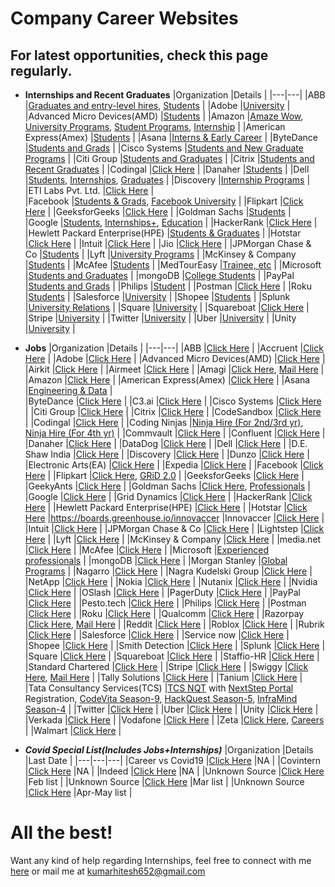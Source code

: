# Company Career Websites

## For latest opportunities, check this page regularly.

- **Internships and Recent Graduates**
  |Organization   |Details   |
  |---|---|
  |ABB   |[Graduates and entry-level hires](https://global.abb/group/en/careers/opportunities/graduates-entry-level), [Students](https://global.abb/group/en/careers/opportunities/students)   |
  |Adobe   |[University](https://www.adobe.com/careers/university.html)   |
  |Advanced Micro Devices(AMD)   |[Students](https://jobs.amd.com/go/Students/2567200/)   |
  |Amazon   |[Amaze Wow](https://www.amazewit.in/amazewow), [University Programs](https://www.amazonuniversity.jobs/), [Student Programs](https://www.amazon.jobs/en/business_categories/student-programs), [Internship](https://amazon.jobs/en/teams/internships-for-students)   |
  |American Express(Amex)   |[Students](https://careers.americanexpress.com/Students?inav=careers_us_student)   |
  |Asana   |[Interns & Early Career](https://asana.com/jobs/university-recruiting)   |
  |ByteDance   |[Students and Grads](https://job.bytedance.com/en/students)   |
  |Cisco Systems   |[Students and New Graduate Programs](https://www.cisco.com/c/en/us/about/careers/working-at-cisco/students-and-new-graduate-programs.html)   |
  |Citi Group   |[Students and Graduates](https://careers.citigroup.com/students-and-graduates/)   |
  |Citrix   |[Students and Recent Graduates](https://www.citrix.com/careers/university-recruiting/)   |
  |Codingal   |[Click Here](https://codingal.freshteam.com/jobs)   |
  |Danaher   |[Students](https://www.danaheru.com)   |
  |Dell   |[Students](https://jobs.dell.com/students), [Internships](https://jobs.dell.com/internships), [Graduates](https://jobs.dell.com/graduates)   |
  |Discovery   |[Internship Programs](https://corporate.discovery.com/careers/internships/)   |
  |ETI Labs Pvt. Ltd.   |[Click Here](http://www.etilabs.com/summerintern2020/)   |  
  |Facebook   |[Students & Grads](https://www.facebook.com/careers/students-and-grads/), [Facebook University](https://www.facebook.com/careers/students-and-grads/students)   |
  |Flipkart   |[Click Here](https://www.flipkartcareers.com/#!/)   |
  |GeeksforGeeks   |[Click Here](https://www.geeksforgeeks.org/internship/)   |
  |Goldman Sachs   |[Students](https://www.goldmansachs.com/careers/students/index.html)   |
  |Google   |[Students](https://careers.google.com/students/), [Internships+](https://buildyourfuture.withgoogle.com/internships/), [Education](https://edu.google.com/students/index.html)   |
  |HackerRank   |[Click Here](https://www.hackerrank.com/careers)   |
  |Hewlett Packard Enterprise(HPE)   |[Students & Graduates](https://www.hpe.com/us/en/about/jobs/students.html)   |
  |Hotstar   |[Click Here](https://jobs.lever.co/hotstar/)   |
  |Intuit   |[Click Here](https://www.intuit.com/careers/programs/students-and-grads/)   |
  |Jio   |[Click Here](https://careers.jio.com/frmStudentIntern.aspx)   |
  |JPMorgan Chase & Co   |[Students](https://careers.jpmorgan.com/us/en/students/programs)   |
  |Lyft   |[University Programs](https://www.lyft.com/careers/university)   |
  |McKinsey & Company   |[Students](https://www.mckinsey.com/careers/students)   |
  |McAfee   |[Students](http://careers.medtoureasy.com)   |
  |MedTourEasy   |[Trainee, etc](https://careers.mcafee.com/students)   |
  |Microsoft   |[Students and Graduates](https://careers.microsoft.com/students/us/en)   |
  |mongoDB   |[College Students](https://www.mongodb.com/careers/departments/college-students)   |
  |PayPal   |[Students and Grads](https://www.paypal.com/ca/webapps/mpp/jobs/students-and-grads)   |
  |Philips   |[Student](https://www.careers.philips.com/student/in/en)   |
  |Postman   |[Click Here](https://www.postman.com/careers/)   |
  |Roku   |[Students](https://www.roku.com/jobs/students)   |
  |Salesforce   |[University](https://www.salesforce.com/company/careers/university-recruiting/)   |
  |Shopee   |[Students](https://careers.shopee.sg/students/)   |
  |Splunk   |[University Relations](https://www.splunk.com/en_us/careers/university-recruiting.html)   |
  |Square   |[University](https://careers.squareup.com/us/en/university)   |
  |Squareboat   |[Click Here](https://squareboat.com/careers/)   |
  |Stripe   |[University](https://stripe.com/en-in/jobs/university)   |
  |Twitter   |[University](https://careers.twitter.com/en/university.html)   |
  |Uber   |[University](https://www.uber.com/in/en/careers/teams/university/)   |
  |Unity   |[University](https://careers.unity.com/university)   |
  
- **Jobs**
  |Organization   |Details   |
  |---|---|
  |ABB   |[Click Here](https://jobs.abb.com/jobsearch/index.html)   |
  |Accruent   |[Click Here](https://www.accruent.com/about-us/careers/job-listing)   |
  |Adobe   |[Click Here](https://www.adobe.com/careers.html)   |
  |Advanced Micro Devices(AMD)   |[Click Here](https://jobs.amd.com)   |
  |Airkit   |[Click Here](https://www.airkit.com/careers/)   |
  |Airmeet   |[Click Here](https://airmeet.freshteam.com/jobs)   |
  |Amagi   |[Click Here](https://www.amagi.com/about/careers/), [Mail Here](mailto:careers@amagi.com)   |
  |Amazon   |[Click Here](https://www.amazon.jobs/en/)   |
  |American Express(Amex)   |[Click Here](https://careers.americanexpress.com)   |
  |Asana   |[Engineering & Data](https://asana.com/jobs/engineering)   |  
  |ByteDance   |[Click Here](https://job.bytedance.com/en/position)   |
  |C3.ai   |[Click Here](https://c3.ai/careers/)   |
  |Cisco Systems   |[Click Here](https://jobs.cisco.com)   |
  |Citi Group   |[Click Here](https://careers.citigroup.com)   |
  |Citrix   |[Click Here](https://jobs.citrix.com/c/engineering-jobs)   |
  |CodeSandbox   |[Click Here](https://codesandbox.io/jobs)   |
  |Codingal   |[Click Here](https://codingal.freshteam.com/jobs)   |
  |Coding Ninjas   |[Ninja Hire (For 2nd/3rd yr)](https://www.codingninjas.com/events/ninja-hire-2nd-3rd-year), [Ninja Hire (For 4th yr)](https://www.codingninjas.com/events/ninja-hire-4th-year)   |
  |Commvault   |[Click Here](https://careers.commvault.com/location-hubs/)   |
  |Confluent   |[Click Here](https://www.confluent.io/careers)   |
  |Danaher   |[Click Here](https://jobs.danaher.com/global/en)   |
  |DataDog   |[Click Here](https://www.datadoghq.com/careers/)   |
  |Dell   |[Click Here](https://jobs.dell.com)   |
  |D.E. Shaw India   |[Click Here](https://www.deshawindia.com/careers/internships)   |
  |Discovery   |[Click Here](https://corporate.discovery.com/careers/)   |
  |Dunzo   |[Click Here](https://www.dunzo.com/careers)   |
  |Electronic Arts(EA)   |[Click Here](https://ea.gr8people.com/jobs/)   |
  |Expedia   |[Click Here](https://lifeatexpediagroup.com)   |
  |Facebook   |[Click Here](https://www.facebook.com/careers/jobs)   |
  |Flipkart   |[Click Here](https://www.flipkartcareers.com/#!/joblist), [GRiD 2.0](https://dare2compete.com/f/flipkart-grid-20-flipkart-6690)   |
  |GeeksforGeeks   |[Click Here](https://www.geeksforgeeks.org/careers/#fulltime)   |
  |GeekyAnts   |[Click Here](https://geekyants.com/current-openings)   |
  |Goldman Sachs   |[Click Here](https://www.goldmansachs.com/careers/index.html), [Professionals](https://www.goldmansachs.com/careers/professionals/index.html)   |
  |Google   |[Click Here](https://careers.google.com/jobs/)   |
  |Grid Dynamics   |[Click Here](https://jobs.jobvite.com/careers/griddynamics/jobs)   |
  |HackerRank   |[Click Here](https://www.hackerrank.com/careers)   |
  |Hewlett Packard Enterprise(HPE)   |[Click Here](https://careers.hpe.com)   |
  |Hotstar   |[Click Here](https://jobs.lever.co/hotstar/)   |https://boards.greenhouse.io/innovaccer
  |Innovaccer   |[Click Here](https://boards.greenhouse.io/innovaccer)   |
  |Intuit   |[Click Here](https://jobs.intuit.com/search-jobs)   |
  |JPMorgan Chase & Co   |[Click Here](https://careers.jpmorgan.com/us/en/professionals)   |
  |Lightstep   |[Click Here](https://lightstep.com/about/careers/)   |
  |Lyft   |[Click Here](https://www.lyft.com/careers#openings)   |
  |McKinsey & Company   |[Click Here](https://www.mckinsey.com/careers/experienced-professionals)   |
  |media.net   |[Click Here](https://careers.media.net)   |
  |McAfee   |[Click Here](https://careers.mcafee.com)   |
  |Microsoft   |[Experienced professionals](https://careers.microsoft.com/professionals/us/en/)   |
  |mongoDB   |[Click Here](https://www.mongodb.com/careers/departments/engineering)   |
  |Morgan Stanley   |[Global Programs](https://morganstanley.tal.net/vx/lang-en-GB/mobile-0/brand-2/xf-62d6f3f5926d/candidate/jobboard/vacancy/1/adv/)   |
  |Nagarro   |[Click Here](https://www.nagarro.com/en/careers)   |
  |Nagra Kudelski Group   |[Click Here](https://careers.nagra.com)   |
  |NetApp   |[Click Here](https://netapp.eightfold.ai/careers)   |
  |Nokia   |[Click Here](https://aluperf.referrals.selectminds.com/jobs/search/25391547)   |
  |Nutanix   |[Click Here](https://nutanix.eightfold.ai/careers?pid=1828306&domain=nutanix.com)   |
  |Nvidia   |[Click Here](https://www.nvidia.com/en-in/about-nvidia/careers/)   |
  |OSlash   |[Click Here](https://www.notion.so/OSlash-We-You-e47cfe5f3d0249bd841070ab8195ef7d)   |
  |PagerDuty   |[Click Here](https://www.pagerduty.com/careers/)   |
  |PayPal   |[Click Here](https://www.paypal.com/in/webapps/mpp/jobs)   |
  |Pesto.tech   |[Click Here](https://airtable.com/shr7wH2LRQhOLyZ2Y)   |
  |Philips   |[Click Here](https://www.careers.philips.com/in/en)   |
  |Postman   |[Click Here](https://www.postman.com/careers/)   |
  |Roku   |[Click Here](https://www.roku.com/jobs/listing)   |
  |Qualcomm   |[Click Here](https://www.qualcomm.com/company/careers)   |
  |Razorpay   |[Click Here](https://razorpay.com/jobs/), [Mail Here](mailto:jobs@razorpay.com)   |
  |Reddit   |[Click Here](https://www.redditinc.com/careers)   |
  |Roblox   |[Click Here](https://corp.roblox.com/careers/)   |
  |Rubrik   |[Click Here](https://www.rubrik.com/en/company/careers)   |
  |Salesforce   |[Click Here](https://www.salesforce.com/company/careers/)   |
  |Service now   |[Click Here](https://www.servicenow.com/careers.html)   |
  |Shopee   |[Click Here](https://careers.shopee.sg/jobs/)   |
  |Smith Detection   |[Click Here](https://smithsdetectionjobs.net/en/job-search/job-search/)   |
  |Splunk   |[Click Here](https://www.splunk.com/en_us/careers.html)   |
  |Square   |[Click Here](https://careers.squareup.com/us/en/jobs)   |
  |Squareboat   |[Click Here](https://squareboat.com/careers/)   |
  |Staffio-HR   |[Click Here](https://careers.staffiohr.com/)   |
  |Standard Chartered   |[Click Here](https://scb.taleo.net/careersection/ex/default.ftl)   |
  |Stripe   |[Click Here](https://stripe.com/en-in/jobs)   |
  |Swiggy   |[Click Here](https://careers.swiggy.com/), [Mail Here](mailto:careers@swiggy.in)   |
  |Tally Solutions   |[Click Here](https://tallysolutions.com/careers/)   |
  |Tanium   |[Click Here](https://tanium.com/careers/)   |
  |Tata Consultancy Services(TCS)   |[TCS NQT](https://learning.tcsionhub.in/hub/national-qualifier-test/) with [NextStep Portal](https://nextstep.tcs.com/campus/#/) Registration, [CodeVita Season-9](https://campuscommune.tcs.com/en-in/intro/contests/codevita-season-9), [HackQuest Season-5](https://campuscommune.tcs.com/en-in/intro/contests/hackquest-season-5-0), [InfraMind Season-4](https://campuscommune.tcs.com/en-in/intro/contests/tcs-inframind-season-4)   |
  |Twitter   |[Click Here](https://careers.twitter.com/en/jobs.html)   |
  |Uber   |[Click Here](https://www.uber.com/in/en/careers/)   |
  |Unity   |[Click Here](https://careers.unity.com/#open-positions)   |
  |Verkada   |[Click Here](https://www.verkada.com/careers/)   |
  |Vodafone   |[Click Here](https://careers.vodafone.com)   |
  |Zeta   |[Click Here](https://jobs.lever.co/zeta/), [Careers](https://www.zeta.tech/careers/)   |
  |Walmart   |[Click Here](https://walmart.cluster3.openings.co/#!/)   |
  
- ***Covid Special List(Includes Jobs+Internships)***
  |Organization   |Details   |Last Date   |
  |---|---|---|
  |Career vs Covid19   |[Click Here](https://www.careervscovid19.com/)   |NA   |
  |Covintern   |[Click Here](https://covintern.com/jobs/)   |NA   |
  |Indeed   |[Click Here](https://www.indeed.com/career-advice/finding-a-job/companies-hiring-now)   |NA   |
  |Unknown Source   |[Click Here](https://docs.google.com/spreadsheets/u/1/d/1M-8J7z605dcPhUjYfyiKVxuci0e4AWsDLo_tvs19C5M/htmlview)   |Feb list   |
  |Unknown Source   |[Click Here](https://docs.google.com/spreadsheets/d/1R9IR8Z3-gU8uf76HOvVvh44R-UeQAxzmDe03E_vwRfs/edit#gid=388136490)   |Mar list   |
  |Unknown Source   |[Click Here](https://docs.google.com/spreadsheets/d/1xwjaQ-Bjf9G6FZlfmiNTf4S1FjI0wu85HWmjKPwlLME/edit#gid=564244326)   |Apr-May list   |
    
# All the best!

Want any kind of help regarding Internships, feel free to connect with me [here](https://www.linkedin.com/in/heroichitesh/) or mail me at kumarhitesh652@gmail.com
